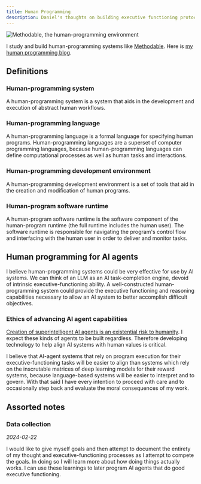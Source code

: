 ```yaml
---
title: Human Programming
description: Daniel's thoughts on building executive functioning protocols to aid in human-computer interaction during the AI age.
---
```

![Methodable, the human-programming environment](/assets/methodable-screenshot.webp)

I study and build human-programming systems like [Methodable](https://a.methodable.com). Here is [my human programming blog](https://humanprogramming.substack.com/p/the-untapped-potential-of-human-programming).

## Definitions
### Human-programming system
A human-programming system is a system that aids in the development and execution of abstract human workflows.

### Human-programming language
A human-programming language is a formal language for specifying human programs. Human-programming languages are a superset of computer programming languages, because human-programming languages can define computational processes as well as human tasks and interactions.

### Human-programming development environment
A human-programming development environment is a set of tools that aid in the creation and modification of human programs.

### Human-program software runtime
A human-program software runtime is the software component of the human-program runtime (the full runtime includes the human user). The software runtime is responsible for navigating the program's control flow and interfacing with the human user in order to deliver and monitor tasks.

## Human programming for AI agents
I believe human-programming systems could be very effective for use by AI systems. We can think of an LLM as an AI task-completion engine, devoid of intrinsic executive-functioning ability. A well-constructed human-programming system could provide the executive functioning and reasoning capabilities necessary to allow an AI system to better accomplish difficult objectives.

### Ethics of advancing AI agent capabilities
[Creation of superintelligent AI agents is an existential risk to humanity](https://arxiv.org/abs/2206.13353). I expect these kinds of agents to be built regardless. Therefore developing technology to help align AI systems with human values is critical.

I believe that AI-agent systems that rely on program execution for their executive-functioning tasks will be easier to align than systems which rely on the inscrutable matrices of deep learning models for their reward systems, because language-based systems will be easier to interpret and to govern. With that said I have every intention to proceed with care and to occasionally step back and evaluate the moral consequences of my work.

## Assorted notes

### Data collection

_2024-02-22_

I would like to give myself goals and then attempt to document the entirety of my thought and executive-functioning processes as I attempt to compete the goals. In doing so I will learn more about how doing things actually works. I can use these learnings to later program AI agents that do good executive functioning.
